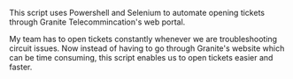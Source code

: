 This script uses Powershell and Selenium to automate opening tickets through Granite Telecommincation's web portal.

My team has to open tickets constantly whenever we are troubleshooting circuit issues. Now instead of having to go through Granite's website which can be time consuming, this script enables us to open tickets easier and faster.
